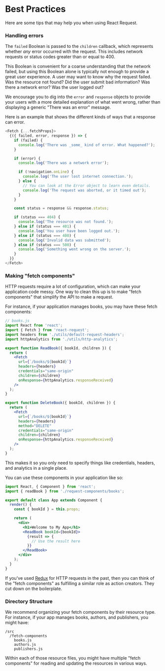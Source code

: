 # Best Practices

Here are some tips that may help you when using React Request.

### Handling errors

The `failed` Boolean is passed to the `children` callback, which
represents whether _any_ error occurred with the request. This includes
network requests or status codes greater than or equal to 400.

This Boolean is convenient for a coarse understanding that the network
failed, but using this Boolean alone is typically not enough to provide
a great user experience. A user may want to know why the request
failed. Was the resource not found? Did the user submit bad information?
Was there a network error? Was the user logged out?

We encourage you to dig into the `error` and `response` objects
to provide your users with a more detailed explanation of what went wrong,
rather than displaying a generic "There was an error" message.

Here is an example that shows the different kinds of ways that a response
can error.

```js
<Fetch {...fetchProps}>
  {({ failed, error, response }) => {
    if (failed) {
      console.log('There was _some_ kind of error. What happened?');
    }

    if (error) {
      console.log('There was a network error');

      if (!navigation.onLine) {
        console.log('The user lost internet connection.');
      } else {
        // You can look at the Error object to learn even details.
        console.log('The request was aborted, or it timed out');
      }
    }

    const status = response && response.status;

    if (status === 404) {
      console.log('The resource was not found.');
    } else if (status === 401) {
      console.log('You user have been logged out.');
    } else if (status === 400) {
      console.log('Invalid data was submitted');
    } else if (status === 500) {
      console.log('Something went wrong on the server.');
    }
  }}
</Fetch>
```

### Making "fetch components"

HTTP requests require a lot of configuration, which can make your
application code messy. One way to clean this up is to make
"fetch components" that simplify the API to make a request.

For instance, if your application manages books, you may have these
fetch components:

```jsx
// books.js
import React from 'react';
import { Fetch } from 'react-request';
import headers from './utils/default-request-headers';
import httpAnalytics from './utils/http-analytics';

export function ReadBook({ bookId, children }) {
  return (
    <Fetch
      url={`/books/${bookId}`}
      headers={headers}
      credentials="same-origin"
      children={children}
      onResponse={httpAnalytics.responseReceived}
    />
  );
}

export function DeleteBook({ bookId, children }) {
  return (
    <Fetch
      url={`/books/${bookId}`}
      headers={headers}
      method="DELETE"
      credentials="same-origin"
      children={children}
      onResponse={httpAnalytics.responseReceived}
    />
  );
}
```

This makes it so you only need to specify things like credentials,
headers, and analytics in a single place.

You can use these components in your application like so:

```jsx
import React, { Component } from 'react';
import { readBook } from './request-components/books';

export default class App extends Component {
  render() {
    const { bookId } = this.props;

    return (
      <div>
        <h1>Welcome to My App</h1>
        <ReadBook bookId={bookId}>
          {result => {
            // Use the result here
          }}
        </ReadBook>
      </div>
    );
  }
}
```

If you've used [Redux](https://redux.js.org) for HTTP requests in the past, then you can think of the
"fetch components" as fulfilling a similar role as action creators. They cut down on the boilerplate.

### Directory Structure

We recommend organizing your fetch components by their resource type. For instance, if your app manages
books, authors, and publishers, you might have:

```
/src
  /fetch-components
    books.js
    authors.js
    publishers.js
```

Within each of those resource files, you might have multiple "fetch components" for reading and updating
the resources in various ways.
